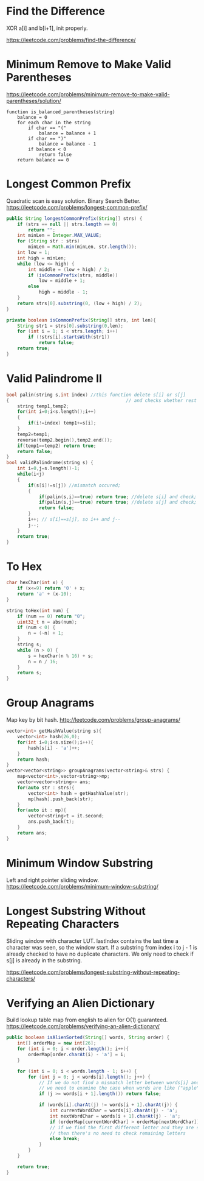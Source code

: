 # Find the Difference

XOR a[i] and b[i+1], init properly.

https://leetcode.com/problems/find-the-difference/

# Minimum Remove to Make Valid Parentheses

https://leetcode.com/problems/minimum-remove-to-make-valid-parentheses/solution/

```
function is_balanced_parentheses(string)
    balance = 0
    for each char in the string
        if char == "("
            balance = balance + 1
        if char == ")"
            balance = balance - 1
        if balance < 0
            return false
    return balance == 0
```

# Longest Common Prefix

Quadratic scan is easy solution. Binary Search Better.
https://leetcode.com/problems/longest-common-prefix/

```java
public String longestCommonPrefix(String[] strs) {
    if (strs == null || strs.length == 0)
        return "";
    int minLen = Integer.MAX_VALUE;
    for (String str : strs)
        minLen = Math.min(minLen, str.length());
    int low = 1;
    int high = minLen;
    while (low <= high) {
        int middle = (low + high) / 2;
        if (isCommonPrefix(strs, middle))
            low = middle + 1;
        else
            high = middle - 1;
    }
    return strs[0].substring(0, (low + high) / 2);
}

private boolean isCommonPrefix(String[] strs, int len){
    String str1 = strs[0].substring(0,len);
    for (int i = 1; i < strs.length; i++)
        if (!strs[i].startsWith(str1))
            return false;
    return true;
}
```

# Valid Palindrome II

```cpp
bool palin(string s,int index) //this function delete s[i] or s[j] 
{                                           // and checks whether rest is palindrome or not
    string temp1,temp2;
    for(int i=0;i<s.length();i++)
    {
        if(i!=index) temp1+=s[i];
    }
    temp2=temp1;
    reverse(temp2.begin(),temp2.end());
    if(temp1==temp2) return true;
    return false;
}
bool validPalindrome(string s) {
    int i=0,j=s.length()-1;
    while(i<j)
    {
        if(s[i]!=s[j]) //mismatch occured;
        {
            if(palin(s,i)==true) return true; //delete s[i] and check;
            if(palin(s,j)==true) return true; //delete s[j] and check;
            return false;
        }
        i++; // s[i]==s[j], so i++ and j-- 
        j--;
    }
    return true;
}

```

# To Hex

```cpp
char hexChar(int x) {
    if (x<=9) return '0' + x;
    return 'a' + (x-10);
}

string toHex(int num) {
    if (num == 0) return "0";
    uint32_t n = abs(num);
    if (num < 0) {
        n = (~n) + 1;
    }
    string s;
    while (n > 0) {
        s = hexChar(n % 16) + s;
        n = n / 16;
    }
    return s;
}

```

# Group Anagrams

Map key by bit hash.
http://leetcode.com/problems/group-anagrams/

```cpp
vector<int> getHashValue(string s){
    vector<int> hash(26,0);
    for(int i=0;i<s.size();i++){
        hash[s[i] - 'a']++;
    }
    return hash;
}
vector<vector<string>> groupAnagrams(vector<string>& strs) {
    map<vector<int>,vector<string>>mp;
    vector<vector<string>> ans;
    for(auto str : strs){
        vector<int> hash = getHashValue(str);
        mp[hash].push_back(str);
    }
    for(auto it : mp){
        vector<string>t = it.second;
        ans.push_back(t);
    }
    return ans;
}

```

# Minimum Window Substring

Left and right pointer sliding window.
https://leetcode.com/problems/minimum-window-substring/

# Longest Substring Without Repeating Characters

Sliding window with character LUT.
lastIndex contains the last time a character was seen, so the window start.
If a substring from index i to j - 1 is already checked to have no duplicate characters. We only need to check if s[j] is already in the substring.

https://leetcode.com/problems/longest-substring-without-repeating-characters/

# Verifying an Alien Dictionary

Build lookup table map from english to alien for O(1) guaranteed.
https://leetcode.com/problems/verifying-an-alien-dictionary/

```java
public boolean isAlienSorted(String[] words, String order) {
    int[] orderMap = new int[26];
    for (int i = 0; i < order.length(); i++){
        orderMap[order.charAt(i) - 'a'] = i;
    }

    for (int i = 0; i < words.length - 1; i++) {
        for (int j = 0; j < words[i].length(); j++) {
            // If we do not find a mismatch letter between words[i] and words[i + 1],
            // we need to examine the case when words are like ("apple", "app").
            if (j >= words[i + 1].length()) return false;

            if (words[i].charAt(j) != words[i + 1].charAt(j)) {
                int currentWordChar = words[i].charAt(j) - 'a';
                int nextWordChar = words[i + 1].charAt(j) - 'a';
                if (orderMap[currentWordChar] > orderMap[nextWordChar]) return false;
                // if we find the first different letter and they are sorted,
                // then there's no need to check remaining letters
                else break;
            }
        }
    }

    return true;
}

```
